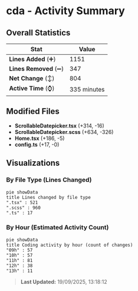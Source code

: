 # cda - Activity Summary 

## Overall Statistics

| Stat                   | Value                                                             |
| ---------------------- | ----------------------------------------------------------------- |
| **Lines Added** (➕)   | 1151                                          |
| **Lines Removed** (➖) | 347                                        |
| **Net Change** (↕)    | 804                |
| **Active Time** (⌚)   | 335 minutes |


## Modified Files
- **ScrollableDatepicker.tsx** (+314, -16)
- **ScrollableDatepicker.scss** (+634, -326)
- **Home.tsx** (+186, -5)
- **config.ts** (+17, -0)

## Visualizations

### By File Type (Lines Changed)

```mermaid
pie showData
title Lines changed by file type
".tsx" : 521
".scss" : 960
".ts" : 17
```

### By Hour (Estimated Activity Count)

```mermaid
pie showData
title Coding activity by hour (count of changes)
"09h" : 57
"10h" : 57
"11h" : 81
"12h" : 38
"13h" : 11
```


> **Last Updated:** 19/09/2025, 13:18:12